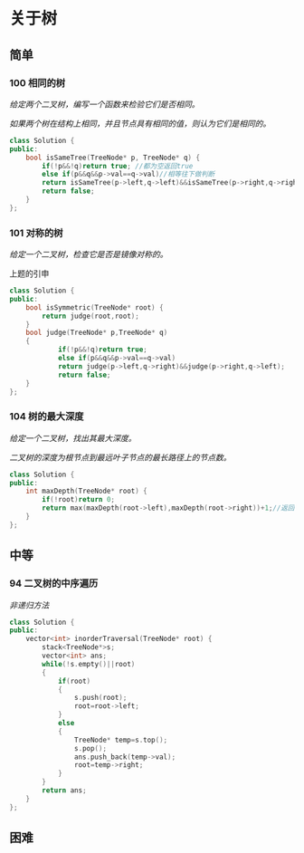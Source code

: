 # 关于树

## 简单

### 100 相同的树

*给定两个二叉树，编写一个函数来检验它们是否相同。*

*如果两个树在结构上相同，并且节点具有相同的值，则认为它们是相同的。*

```c++
class Solution {
public:
    bool isSameTree(TreeNode* p, TreeNode* q) {
        if(!p&&!q)return true; //都为空返回true
        else if(p&&q&&p->val==q->val)//相等往下做判断
        return isSameTree(p->left,q->left)&&isSameTree(p->right,q->right);
        return false;
    }
};
```



### 101 对称的树

*给定一个二叉树，检查它是否是镜像对称的。*

上题的引申

```c++
class Solution {
public:
    bool isSymmetric(TreeNode* root) {
        return judge(root,root);
    }
    bool judge(TreeNode* p,TreeNode* q)
    {
            if(!p&&!q)return true;
            else if(p&&q&&p->val==q->val)
            return judge(p->left,q->right)&&judge(p->right,q->left);
            return false;
    }
};
```



### 104 树的最大深度

*给定一个二叉树，找出其最大深度。*

*二叉树的深度为根节点到最远叶子节点的最长路径上的节点数。*

```c++
class Solution {
public:
    int maxDepth(TreeNode* root) {
        if(!root)return 0;
        return max(maxDepth(root->left),maxDepth(root->right))+1;//返回左右最大值    
    }
};
```



## 中等

### 94 二叉树的中序遍历

*非递归方法*

```c++
class Solution {
public:
    vector<int> inorderTraversal(TreeNode* root) {
        stack<TreeNode*>s;
        vector<int> ans;
        while(!s.empty()||root)
        {
            if(root)
            {
                s.push(root);
                root=root->left;
            }
            else
            {
                TreeNode* temp=s.top();
                s.pop();
                ans.push_back(temp->val);
                root=temp->right;
            }
        }
        return ans;
    }
};
```





## 困难



